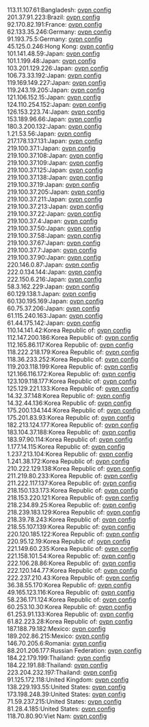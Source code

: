 113.11.107.61:Bangladesh: [ovpn config](vpn/113_11_107_61.ovpn)  
201.37.91.223:Brazil: [ovpn config](vpn/201_37_91_223.ovpn)  
92.170.82.191:France: [ovpn config](vpn/92_170_82_191.ovpn)  
62.133.35.246:Germany: [ovpn config](vpn/62_133_35_246.ovpn)  
91.193.75.5:Germany: [ovpn config](vpn/91_193_75_5.ovpn)  
45.125.0.246:Hong Kong: [ovpn config](vpn/45_125_0_246.ovpn)  
101.141.48.59:Japan: [ovpn config](vpn/101_141_48_59.ovpn)  
101.1.199.48:Japan: [ovpn config](vpn/101_1_199_48.ovpn)  
103.201.129.226:Japan: [ovpn config](vpn/103_201_129_226.ovpn)  
106.73.33.192:Japan: [ovpn config](vpn/106_73_33_192.ovpn)  
119.169.149.227:Japan: [ovpn config](vpn/119_169_149_227.ovpn)  
119.243.19.205:Japan: [ovpn config](vpn/119_243_19_205.ovpn)  
121.106.152.15:Japan: [ovpn config](vpn/121_106_152_15.ovpn)  
124.110.254.152:Japan: [ovpn config](vpn/124_110_254_152.ovpn)  
126.153.223.74:Japan: [ovpn config](vpn/126_153_223_74.ovpn)  
153.189.96.66:Japan: [ovpn config](vpn/153_189_96_66.ovpn)  
180.3.200.132:Japan: [ovpn config](vpn/180_3_200_132.ovpn)  
1.21.53.56:Japan: [ovpn config](vpn/1_21_53_56.ovpn)  
217.178.137.131:Japan: [ovpn config](vpn/217_178_137_131.ovpn)  
219.100.37.1:Japan: [ovpn config](vpn/219_100_37_1.ovpn)  
219.100.37.108:Japan: [ovpn config](vpn/219_100_37_108.ovpn)  
219.100.37.109:Japan: [ovpn config](vpn/219_100_37_109.ovpn)  
219.100.37.125:Japan: [ovpn config](vpn/219_100_37_125.ovpn)  
219.100.37.138:Japan: [ovpn config](vpn/219_100_37_138.ovpn)  
219.100.37.19:Japan: [ovpn config](vpn/219_100_37_19.ovpn)  
219.100.37.205:Japan: [ovpn config](vpn/219_100_37_205.ovpn)  
219.100.37.211:Japan: [ovpn config](vpn/219_100_37_211.ovpn)  
219.100.37.213:Japan: [ovpn config](vpn/219_100_37_213.ovpn)  
219.100.37.22:Japan: [ovpn config](vpn/219_100_37_22.ovpn)  
219.100.37.4:Japan: [ovpn config](vpn/219_100_37_4.ovpn)  
219.100.37.50:Japan: [ovpn config](vpn/219_100_37_50.ovpn)  
219.100.37.58:Japan: [ovpn config](vpn/219_100_37_58.ovpn)  
219.100.37.67:Japan: [ovpn config](vpn/219_100_37_67.ovpn)  
219.100.37.7:Japan: [ovpn config](vpn/219_100_37_7.ovpn)  
219.100.37.90:Japan: [ovpn config](vpn/219_100_37_90.ovpn)  
220.146.0.87:Japan: [ovpn config](vpn/220_146_0_87.ovpn)  
222.0.134.144:Japan: [ovpn config](vpn/222_0_134_144.ovpn)  
222.150.6.216:Japan: [ovpn config](vpn/222_150_6_216.ovpn)  
58.3.162.229:Japan: [ovpn config](vpn/58_3_162_229.ovpn)  
60.129.138.1:Japan: [ovpn config](vpn/60_129_138_1.ovpn)  
60.130.195.169:Japan: [ovpn config](vpn/60_130_195_169.ovpn)  
60.75.37.206:Japan: [ovpn config](vpn/60_75_37_206.ovpn)  
61.115.240.163:Japan: [ovpn config](vpn/61_115_240_163.ovpn)  
61.44.175.142:Japan: [ovpn config](vpn/61_44_175_142.ovpn)  
110.14.141.42:Korea Republic of: [ovpn config](vpn/110_14_141_42.ovpn)  
112.147.200.186:Korea Republic of: [ovpn config](vpn/112_147_200_186.ovpn)  
112.165.86.117:Korea Republic of: [ovpn config](vpn/112_165_86_117.ovpn)  
118.222.218.179:Korea Republic of: [ovpn config](vpn/118_222_218_179.ovpn)  
118.36.233.252:Korea Republic of: [ovpn config](vpn/118_36_233_252.ovpn)  
119.203.118.199:Korea Republic of: [ovpn config](vpn/119_203_118_199.ovpn)  
121.166.116.172:Korea Republic of: [ovpn config](vpn/121_166_116_172.ovpn)  
123.109.118.177:Korea Republic of: [ovpn config](vpn/123_109_118_177.ovpn)  
125.129.221.133:Korea Republic of: [ovpn config](vpn/125_129_221_133.ovpn)  
14.32.37.148:Korea Republic of: [ovpn config](vpn/14_32_37_148.ovpn)  
14.32.44.136:Korea Republic of: [ovpn config](vpn/14_32_44_136.ovpn)  
175.200.134.144:Korea Republic of: [ovpn config](vpn/175_200_134_144.ovpn)  
175.201.83.93:Korea Republic of: [ovpn config](vpn/175_201_83_93.ovpn)  
182.213.124.177:Korea Republic of: [ovpn config](vpn/182_213_124_177.ovpn)  
183.104.37.188:Korea Republic of: [ovpn config](vpn/183_104_37_188.ovpn)  
183.97.90.114:Korea Republic of: [ovpn config](vpn/183_97_90_114.ovpn)  
1.177.14.115:Korea Republic of: [ovpn config](vpn/1_177_14_115.ovpn)  
1.237.213.104:Korea Republic of: [ovpn config](vpn/1_237_213_104.ovpn)  
1.241.38.172:Korea Republic of: [ovpn config](vpn/1_241_38_172.ovpn)  
210.222.129.138:Korea Republic of: [ovpn config](vpn/210_222_129_138.ovpn)  
211.219.80.233:Korea Republic of: [ovpn config](vpn/211_219_80_233.ovpn)  
211.222.117.137:Korea Republic of: [ovpn config](vpn/211_222_117_137.ovpn)  
218.150.133.173:Korea Republic of: [ovpn config](vpn/218_150_133_173.ovpn)  
218.153.220.121:Korea Republic of: [ovpn config](vpn/218_153_220_121.ovpn)  
218.234.89.25:Korea Republic of: [ovpn config](vpn/218_234_89_25.ovpn)  
218.239.183.129:Korea Republic of: [ovpn config](vpn/218_239_183_129.ovpn)  
218.39.78.243:Korea Republic of: [ovpn config](vpn/218_39_78_243.ovpn)  
218.55.107.139:Korea Republic of: [ovpn config](vpn/218_55_107_139.ovpn)  
220.120.185.122:Korea Republic of: [ovpn config](vpn/220_120_185_122.ovpn)  
220.95.12.19:Korea Republic of: [ovpn config](vpn/220_95_12_19.ovpn)  
221.149.60.235:Korea Republic of: [ovpn config](vpn/221_149_60_235.ovpn)  
221.158.101.54:Korea Republic of: [ovpn config](vpn/221_158_101_54.ovpn)  
222.106.28.86:Korea Republic of: [ovpn config](vpn/222_106_28_86.ovpn)  
222.120.144.77:Korea Republic of: [ovpn config](vpn/222_120_144_77.ovpn)  
222.237.210.43:Korea Republic of: [ovpn config](vpn/222_237_210_43.ovpn)  
36.38.55.170:Korea Republic of: [ovpn config](vpn/36_38_55_170.ovpn)  
49.165.123.116:Korea Republic of: [ovpn config](vpn/49_165_123_116.ovpn)  
58.236.171.124:Korea Republic of: [ovpn config](vpn/58_236_171_124.ovpn)  
60.253.10.30:Korea Republic of: [ovpn config](vpn/60_253_10_30.ovpn)  
61.253.91.133:Korea Republic of: [ovpn config](vpn/61_253_91_133.ovpn)  
61.82.223.28:Korea Republic of: [ovpn config](vpn/61_82_223_28.ovpn)  
187.188.79.182:Mexico: [ovpn config](vpn/187_188_79_182.ovpn)  
189.202.86.215:Mexico: [ovpn config](vpn/189_202_86_215.ovpn)  
146.70.205.6:Romania: [ovpn config](vpn/146_70_205_6.ovpn)  
88.201.206.177:Russian Federation: [ovpn config](vpn/88_201_206_177.ovpn)  
184.22.179.199:Thailand: [ovpn config](vpn/184_22_179_199.ovpn)  
184.22.191.88:Thailand: [ovpn config](vpn/184_22_191_88.ovpn)  
223.204.232.197:Thailand: [ovpn config](vpn/223_204_232_197.ovpn)  
91.125.172.118:United Kingdom: [ovpn config](vpn/91_125_172_118.ovpn)  
138.229.193.55:United States: [ovpn config](vpn/138_229_193_55.ovpn)  
173.198.248.39:United States: [ovpn config](vpn/173_198_248_39.ovpn)  
71.59.237.215:United States: [ovpn config](vpn/71_59_237_215.ovpn)  
81.28.4.185:United States: [ovpn config](vpn/81_28_4_185.ovpn)  
118.70.80.90:Viet Nam: [ovpn config](vpn/118_70_80_90.ovpn)  
